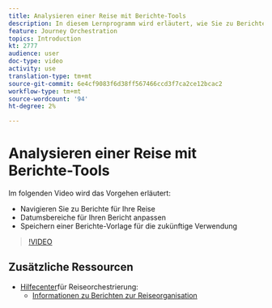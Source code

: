 ```yaml
---
title: Analysieren einer Reise mit Berichte-Tools
description: In diesem Lernprogramm wird erläutert, wie Sie zu Berichte für Ihre Reise navigieren, wie Sie Datumsbereiche für Ihren Bericht anpassen und wie Sie eine Vorlage für Berichte für die zukünftige Verwendung speichern können.
feature: Journey Orchestration
topics: Introduction
kt: 2777
audience: user
doc-type: video
activity: use
translation-type: tm+mt
source-git-commit: 6e4cf9083f6d38ff567466ccd3f7ca2ce12bcac2
workflow-type: tm+mt
source-wordcount: '94'
ht-degree: 2%

---
```



# Analysieren einer Reise mit Berichte-Tools

Im folgenden Video wird das Vorgehen erläutert:

* Navigieren Sie zu Berichte für Ihre Reise
* Datumsbereiche für Ihren Bericht anpassen
* Speichern einer Berichte-Vorlage für die zukünftige Verwendung

>[!VIDEO](https://video.tv.adobe.com/v/29321?quality=12)

## Zusätzliche Ressourcen

* [Hilfecenter](https://docs.adobe.com/content/help/en/journeys/using/journey-orchestration-home.html)für Reiseorchestrierung:
   * [Informationen zu Berichten zur Reiseorganisation](https://docs.adobe.com/content/help/en/journeys/using/journey-reports/about-journey-reports.html)
